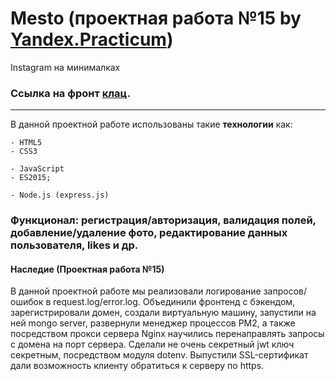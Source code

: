# Mesto (проектная работа №15 by [Yandex.Practicum](https://practicum.yandex.ru/ "Практикум")) 
Instagram на минималках
### Ссылка на фронт [клац](https://methodm4n.github.io/mesto/ "Ссылка на работу на ванильном js").
----
В данной проектной работе использованы такие **технологии** как:
```
- HTML5
- CSS3
```
```JS
- JavaScript
- ES2015;
```
```
- Node.js (express.js)
```
### Функционал: регистрация/авторизация, валидация полей, добавление/удаление фото, редактирование данных пользователя, likes и др.

 #### Наследие (Проектная работа №15)
В данной проектной работе мы реализовали логирование запросов/ошибок в request.log/error.log. Объединили фронтенд с бэкендом, зарегистрировали домен, создали виртуальную машину, запустили на ней mongo server, развернули менеджер процессов PM2, а также посредством прокси сервера Nginx научились перенаправлять запросы с домена на порт сервера. Сделали не очень секретный jwt ключ секретным, посредством модуля dotenv. Выпустили SSL-сертификат дали возможность клиенту обратиться к серверу по https. 

